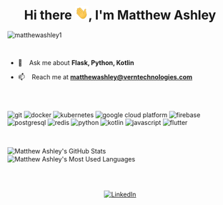 <!--
Here are some ideas to get you started:

- 🔭 I’m currently working on ...
- 🌱 I’m currently learning ...
- 👯 I’m looking to collaborate on ...
- 🤔 I’m looking for help with ...
- 💬 Ask me about ...
- 📫 How to reach me: ...
- 😄 Pronouns: ...
- ⚡ Fun fact: ...
-->

#

<h1 align="center">Hi there
    <img src="https://raw.githubusercontent.com/matthewashley1/matthewashley1/main/wave.gif"
        alt="wave gif" width="30px" height="30">, I'm Matthew Ashley
</h1

<p align="left"> <img src="https://komarev.com/ghpvc/?username=matthewashley1"
alt="matthewashley1"/> </p>

<br/>

- 💬  &nbsp;&nbsp; Ask me about **Flask, Python, Kotlin**

- 📫  &nbsp;&nbsp; Reach me at **matthewashley@verntechnologies.com**

<br/>
<br/>

<p align="left">
    <img src="https://img.icons8.com/color/48/000000/git.png"
        alt="git" width="40" height="40"/>
    <img src="https://img.icons8.com/color/48/000000/docker.png"
        alt="docker" width="40" height="40"/>
    <img src="https://img.icons8.com/color/48/000000/kubernetes.png"
        alt="kubernetes" width="40" height="40"/>
    <img src="https://img.icons8.com/color/48/000000/google-cloud-platform.png"
        alt="google cloud platform" widht="40" height="40"/>
    <img src="https://img.icons8.com/color/48/000000/firebase.png"
        alt="firebase" width="40" height="40"/>
    <img src="https://img.icons8.com/color/48/000000/postgreesql.png"
        alt="postgresql" width="40" height="40"/>
    <img src="https://img.icons8.com/color/48/000000/redis.png"
        alt="redis" width="40" height="40"/>
    <img src="https://img.icons8.com/color/48/000000/python.png"
        alt="python" width="40" height="40"/>
    <img src="https://img.icons8.com/color/48/000000/kotlin.png"
        alt="kotlin" width="40" height="40"/>
    <img src="https://img.icons8.com/color/48/000000/javascript.png"
        alt="javascript" width="40" height="40"/>
    <img src="https://img.icons8.com/color/48/000000/flutter.png"
        alt="flutter" widht="40" height="40"/>
</p>

<br/>

<p>
    <img align="center" src="https://github-readme-stats.vercel.app/api?username=matthewashley1&show_icons=true&count_private=true&title_color=ffffff&text_color=c9cacc&icon_color=2bbc8a&bg_color=1d1f21&line_height=24"
        alt="Matthew Ashley's GitHub Stats"/>
    &nbsp;
    <img align="center" src="https://github-readme-stats.vercel.app/api/top-langs/?username=matthewashley1&layout=compact&langs_count=10&hide=makefile,cmake,java&title_color=ffffff&text_color=c9cacc&icon_color=2bbc8a&bg_color=1d1f21&card_width=250"
        alt="Matthew Ashley's Most Used Languages"/>
</p>

<br/>
<br/>

<p align="center">
    <a href="https://www.linkedin.com/in/matthew-ashley" target="blank">
        <img src="https://img.icons8.com/fluent/48/000000/linkedin.png"
            alt="LinkedIn" width="50" height="50"/>
    </a>
</p>
